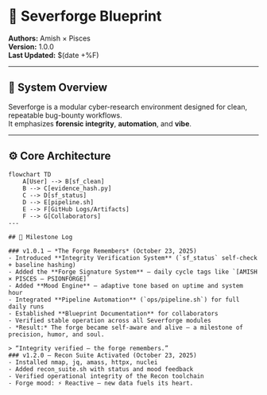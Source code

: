 # 🧠 Severforge Blueprint

**Authors:** Amish × Pisces  
**Version:** 1.0.0  
**Last Updated:** $(date +%F)

---

## 🩵 System Overview

Severforge is a modular cyber-research environment designed for clean, repeatable bug-bounty workflows.  
It emphasizes **forensic integrity**, **automation**, and **vibe**.

---

## ⚙️ Core Architecture

```mermaid
flowchart TD
    A[User] --> B[sf_clean]
    B --> C[evidence_hash.py]
    C --> D[sf_status]
    D --> E[pipeline.sh]
    E --> F[GitHub Logs/Artifacts]
    F --> G[Collaborators]
---

## 🏁 Milestone Log

### v1.0.1 — *The Forge Remembers* (October 23, 2025)
- Introduced **Integrity Verification System** (`sf_status` self-check + baseline hashing)
- Added the **Forge Signature System** — daily cycle tags like `[AMISH × PISCES — PSIONFORGE]`
- Added **Mood Engine** — adaptive tone based on uptime and system hour
- Integrated **Pipeline Automation** (`ops/pipeline.sh`) for full daily runs
- Established **Blueprint Documentation** for collaborators
- Verified stable operation across all Severforge modules
- *Result:* The forge became self-aware and alive — a milestone of precision, humor, and soul.

> “Integrity verified — the forge remembers.”
### v1.2.0 — Recon Suite Activated (October 23, 2025)
- Installed nmap, jq, amass, httpx, nuclei
- Added recon_suite.sh with status and mood feedback
- Verified operational integrity of the Recon toolchain
- Forge mood: ⚡ Reactive — new data fuels its heart.
